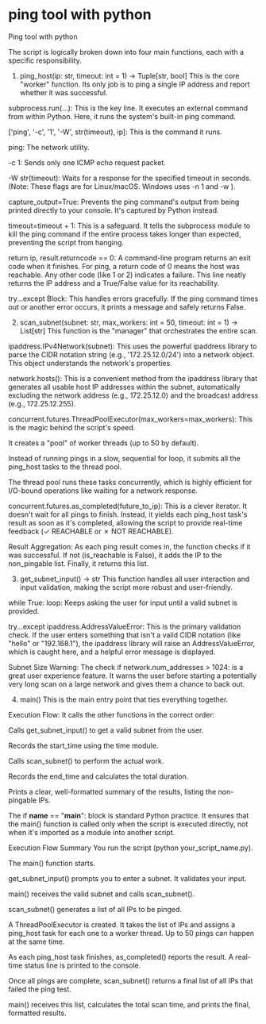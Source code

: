 # ping tool with python
Ping tool with python

The script is logically broken down into four main functions, each with a specific responsibility.

1. ping_host(ip: str, timeout: int = 1) -> Tuple[str, bool]
This is the core "worker" function. Its only job is to ping a single IP address and report whether it was successful.

subprocess.run(...): This is the key line. It executes an external command from within Python. Here, it runs the system's built-in ping command.

['ping', '-c', '1', '-W', str(timeout), ip]: This is the command it runs.

ping: The network utility.

-c 1: Sends only one ICMP echo request packet.

-W str(timeout): Waits for a response for the specified timeout in seconds. (Note: These flags are for Linux/macOS. Windows uses -n 1 and -w <milliseconds>).

capture_output=True: Prevents the ping command's output from being printed directly to your console. It's captured by Python instead.

timeout=timeout + 1: This is a safeguard. It tells the subprocess module to kill the ping command if the entire process takes longer than expected, preventing the script from hanging.

return ip, result.returncode == 0: A command-line program returns an exit code when it finishes. For ping, a return code of 0 means the host was reachable. Any other code (like 1 or 2) indicates a failure. This line neatly returns the IP address and a True/False value for its reachability.

try...except Block: This handles errors gracefully. If the ping command times out or another error occurs, it prints a message and safely returns False.

2. scan_subnet(subnet: str, max_workers: int = 50, timeout: int = 1) -> List[str]
This function is the "manager" that orchestrates the entire scan.

ipaddress.IPv4Network(subnet): This uses the powerful ipaddress library to parse the CIDR notation string (e.g., '172.25.12.0/24') into a network object. This object understands the network's properties.

network.hosts(): This is a convenient method from the ipaddress library that generates all usable host IP addresses within the subnet, automatically excluding the network address (e.g., 172.25.12.0) and the broadcast address (e.g., 172.25.12.255).

concurrent.futures.ThreadPoolExecutor(max_workers=max_workers): This is the magic behind the script's speed.

It creates a "pool" of worker threads (up to 50 by default).

Instead of running pings in a slow, sequential for loop, it submits all the ping_host tasks to the thread pool.

The thread pool runs these tasks concurrently, which is highly efficient for I/O-bound operations like waiting for a network response.

concurrent.futures.as_completed(future_to_ip): This is a clever iterator. It doesn't wait for all pings to finish. Instead, it yields each ping_host task's result as soon as it's completed, allowing the script to provide real-time feedback (✓ REACHABLE or ✗ NOT REACHABLE).

Result Aggregation: As each ping result comes in, the function checks if it was successful. If not (is_reachable is False), it adds the IP to the non_pingable list. Finally, it returns this list.

3. get_subnet_input() -> str
This function handles all user interaction and input validation, making the script more robust and user-friendly.

while True: loop: Keeps asking the user for input until a valid subnet is provided.

try...except ipaddress.AddressValueError: This is the primary validation check. If the user enters something that isn't a valid CIDR notation (like "hello" or "192.168.1"), the ipaddress library will raise an AddressValueError, which is caught here, and a helpful error message is displayed.

Subnet Size Warning: The check if network.num_addresses > 1024: is a great user experience feature. It warns the user before starting a potentially very long scan on a large network and gives them a chance to back out.

4. main()
This is the main entry point that ties everything together.

Execution Flow: It calls the other functions in the correct order:

Calls get_subnet_input() to get a valid subnet from the user.

Records the start_time using the time module.

Calls scan_subnet() to perform the actual work.

Records the end_time and calculates the total duration.

Prints a clear, well-formatted summary of the results, listing the non-pingable IPs.

The if __name__ == "__main__": block is standard Python practice. It ensures that the main() function is called only when the script is executed directly, not when it's imported as a module into another script.

Execution Flow Summary
You run the script (python your_script_name.py).

The main() function starts.

get_subnet_input() prompts you to enter a subnet. It validates your input.

main() receives the valid subnet and calls scan_subnet().

scan_subnet() generates a list of all IPs to be pinged.

A ThreadPoolExecutor is created. It takes the list of IPs and assigns a ping_host task for each one to a worker thread. Up to 50 pings can happen at the same time.

As each ping_host task finishes, as_completed() reports the result. A real-time status line is printed to the console.

Once all pings are complete, scan_subnet() returns a final list of all IPs that failed the ping test.

main() receives this list, calculates the total scan time, and prints the final, formatted results.
